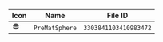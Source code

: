 | Icon | Name | File ID |
| ---  | ---  | ---     |
| ![](PreMatSphere.png) | `PreMatSphere` | `3303841103410983472` |
